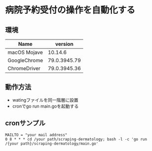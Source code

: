 # 病院予約受付の操作を自動化する

## 環境

| Name | version |
| ---- | ------- |
| macOS Mojave | 10.14.6  |
| GoogleChrome | 79.0.3945.79 |
| ChromeDriver | 79.0.3945.36 |

## 動作方法

* watingファイルを同一階層に設置
* cronでgo run main.goを起動する

## cronサンプル

```
MAILTO = "your mail address"
0 8 * * * cd /your path/scraping-dermatology; bash -l -c 'go run /{your path}/scraping-dermatology/main.go'
```
